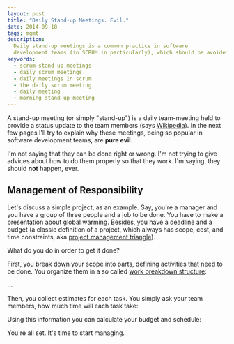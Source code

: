 ```yaml
---
layout: post
title: "Daily Stand-up Meetings. Evil."
date: 2014-09-18
tags: mgmt
description:
  Daily stand-up meetings is a common practice in software
  development teams (in SCRUM in particularly), which should be avoided
keywords:
  - scrum stand-up meetings
  - daily scrum meetings
  - daily meetings in scrum
  - the daily scrum meeting
  - daily meeting
  - morning stand-up meeting
---
```


A stand-up meeting (or simply "stand-up") is
a daily team-meeting held to provide a status update
to the team members (says [Wikipedia](https://en.wikipedia.org/wiki/Stand-up_meeting)).
In the next few pages I'll try to explain why these meetings,
being so popular in software development teams, are **pure evil**.

I'm not saying that they can be done right or wrong. I'm not
trying to give advices about how to do them properly so that they
work. I'm saying, they should **not** happen, ever.

<!--more-->

## Management of Responsibility

Let's discuss a simple project, as an example. Say, you're a manager and
you have a group of three people and a job to be done. You have to make
a presentation about global warming. Besides, you have a
deadline and a budget (a classic definition of a project, which always has
scope, cost, and time constraints, aka
[project management triangle](https://en.wikipedia.org/wiki/Project_management_triangle)).

What do you do in order to get it done?

First, you break down your scope into parts, defining activities that
need to be done. You organize them in a so called
[work breakdown structure](https://en.wikipedia.org/wiki/Work_breakdown_structure):

...

Then, you collect estimates for each task. You simply ask your team
members, how much time will each task take:

Using this information you can calculate your budget and schedule:

You're all set. It's time to start managing.

